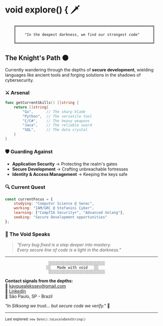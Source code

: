 # void explore() { 🗡️

```ascii
    ╔═══════════════════════════════════════════════════════════════╗
    ║                                                               ║
    ║    "In the deepest darkness, we find our strongest code"      ║
    ║                                                               ║
    ╚═══════════════════════════════════════════════════════════════╝
```

## The Knight's Path 🌑

Currently wandering through the depths of **secure development**, wielding languages like ancient tools and forging solutions in the shadows of cybersecurity.

### ⚔️ Arsenal
```go
func getCurrentSkills() []string {
    return []string{
        "Go",      // The sharp blade
        "Python",  // The versatile tool  
        "C/C#",    // The heavy weapons
        "Java",    // The reliable sword
        "SQL",     // The data crystal
    }
}
```

### 🛡️ Guarding Against
- **Application Security** → Protecting the realm's gates
- **Secure Development** → Crafting unbreachable fortresses  
- **Identity & Access Management** → Keeping the keys safe

### 🔍 Current Quest
```javascript
const currentFocus = {
    studying: "Computer Science @ Senac",
    working: "IAM/GRC @ Stefanini Cyber",
    learning: ["CompTIA Security+", "Advanced Golang"],
    seeking: "Secure Development opportunities"
};
```

### 🌌 The Void Speaks
> *"Every bug fixed is a step deeper into mastery.  
> Every secure line of code is a light in the darkness."*

---

```
                    ░░░░░░░░░░░░░░░░░░░░░░░░░░
                   ░░   Made with void   ░░
                    ░░░░░░░░░░░░░░░░░░░░░░░░░░
```

**Contact signals from the depths:**  
📧 kayquealekssey@gmail.com  
🔗 [LinkedIn](https://linkedin.com/in/kayquesza)  
📍 São Paulo, SP - Brazil

*"In Silksong we trust... but secure code we verify."* 🦋

---
<sub>Last explored: `new Date().toLocaleDateString()`</sub>
